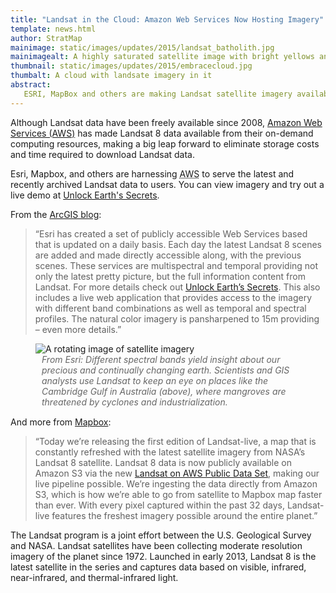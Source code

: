 ```yaml
---
title: "Landsat in the Cloud: Amazon Web Services Now Hosting Imagery"
template: news.html
author: StratMap
mainimage: static/images/updates/2015/landsat_batholith.jpg
mainimagealt: A highly saturated satellite image with bright yellows and blues, showing a geologic formation.
thumbnail: static/images/updates/2015/embracecloud.jpg
thumbalt: A cloud with landsate imagery in it
abstract:
   ESRI, MapBox and others are making Landsat satellite imagery available via Amazon S3. 
---
```


Although Landsat data have been freely available since 2008, [Amazon Web Services (AWS)](http://aws.amazon.com/public-data-sets/landsat) has made Landsat 8 data available from their on-demand computing resources, making a big leap forward to eliminate storage costs and time required to download Landsat data. 

Esri, Mapbox, and others are harnessing <abbr title="Amazon Web Services">AWS</abbr> to serve the latest and recently archived Landsat data to users. You can view imagery and try out a live demo at [Unlock Earth's Secrets](http://www.esri.com/landing-pages/software/landsat/unlock-earths-secrets).

From the [ArcGIS blog](http://blogs.esri.com/esri/arcgis/2015/03/19/making-landsat-on-aws-accessible/):

> “Esri has created a set of publicly accessible Web Services based that is updated on a daily basis.  Each day the latest Landsat 8 scenes are added and made directly accessible along, with the previous scenes. These services are multispectral and temporal providing not only the latest pretty picture, but the full information content from Landsat. For more details check out [Unlock Earth’s Secrets](http://www.esri.com/landing-pages/software/landsat/unlock-earths-secrets). This also includes a live web application that provides access to the imagery with different band combinations as well as temporal and spectral profiles. The natural color imagery is pansharpened to 15m providing – even more details.” 

<figure>
  <img class="img-responsive" src="{{m.link('static/images/updates/2015/landsat_animation.gif')}}" alt="A rotating image of satellite imagery">
<figcaption style="font-style: italic; color: #666; padding: 0 10px; margin-bottom: 15px;">From Esri: Different spectral bands yield insight about our precious and continually changing earth. Scientists and GIS analysts use Landsat to keep an eye on places like the Cambridge Gulf in Australia (above), where mangroves are threatened by cyclones and industrialization.</figcaption>
</figure>

And more from [Mapbox](https://www.mapbox.com/blog/landsat-live-live): 
> “Today we’re releasing the first edition of Landsat-live, a map that is constantly refreshed with the latest satellite imagery from NASA’s Landsat 8 satellite. Landsat 8 data is now publicly available on Amazon S3 via the new [Landsat on AWS Public Data Set](https://aws.amazon.com/blogs/aws/start-using-landsat-on-aws/), making our live pipeline possible. We’re ingesting the data directly from Amazon S3, which is how we’re able to go from satellite to Mapbox map faster than ever. With every pixel captured within the past 32 days, Landsat-live features the freshest imagery possible around the entire planet.”

The Landsat program is a joint effort between the U.S. Geological Survey and NASA. Landsat satellites have been collecting moderate resolution imagery of the planet since 1972. Launched in early 2013, Landsat 8 is the latest satellite in the series and captures data based on visible, infrared, near-infrared, and thermal-infrared light.
